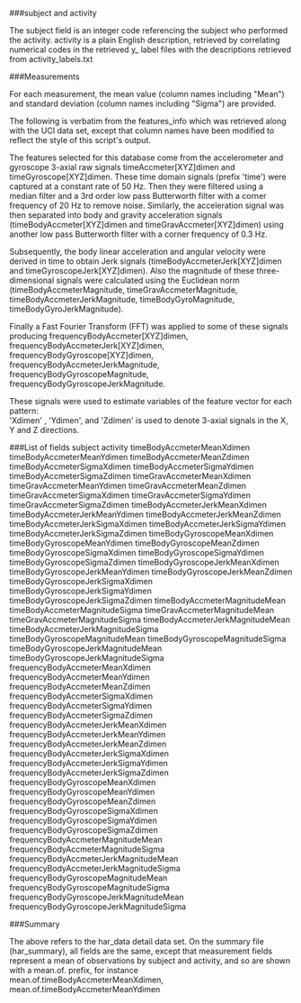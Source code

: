 ###subject and activity

The subject field is an integer code referencing the subject who performed the activity. activity is a plain English description, retrieved by correlating numerical codes in the retrieved y_ label files with the descriptions retrieved from activity_labels.txt

###Measurements

For each measurement, the mean value (column names including "Mean") and standard deviation (column names including "Sigma") are provided.

The following is verbatim from the features_info which was retrieved along with the UCI data set, except that column names have been modified to reflect the style of this script's output.

The features selected for this database come from the accelerometer and gyroscope 3-axial raw signals timeAccmeter[XYZ]dimen and timeGyroscope[XYZ]dimen. These time domain signals (prefix 'time') were captured at a constant rate of 50 Hz. Then they were filtered using a median filter and a 3rd order low pass Butterworth filter with a corner frequency of 20 Hz to remove noise. Similarly, the acceleration signal was then separated into body and gravity acceleration signals (timeBodyAccmeter[XYZ]dimen and timeGravAccmeter[XYZ]dimen) using another low pass Butterworth filter with a corner frequency of 0.3 Hz. 

Subsequently, the body linear acceleration and angular velocity were derived in time to obtain Jerk signals (timeBodyAccmeterJerk[XYZ]dimen and timeGyroscopeJerk[XYZ]dimen). Also the magnitude of these three-dimensional signals were calculated using the Euclidean norm (timeBodyAccmeterMagnitude, timeGravAccmeterMagnitude, timeBodyAccmeterJerkMagnitude, timeBodyGyroMagnitude, timeBodyGyroJerkMagnitude). 

Finally a Fast Fourier Transform (FFT) was applied to some of these signals producing frequencyBodyAccmeter[XYZ]dimen, frequencyBodyAccmeterJerk[XYZ]dimen, frequencyBodyGyroscope[XYZ]dimen, frequencyBodyAccmeterJerkMagnitude, frequencyBodyGyroscopeMagnitude, frequencyBodyGyroscopeJerkMagnitude.

These signals were used to estimate variables of the feature vector for each pattern:  
'Xdimen' , 'Ydimen', and 'Zdimen' is used to denote 3-axial signals in the X, Y and Z directions.

###List of fields
subject
activity
timeBodyAccmeterMeanXdimen
timeBodyAccmeterMeanYdimen
timeBodyAccmeterMeanZdimen
timeBodyAccmeterSigmaXdimen
timeBodyAccmeterSigmaYdimen
timeBodyAccmeterSigmaZdimen
timeGravAccmeterMeanXdimen
timeGravAccmeterMeanYdimen
timeGravAccmeterMeanZdimen
timeGravAccmeterSigmaXdimen
timeGravAccmeterSigmaYdimen
timeGravAccmeterSigmaZdimen
timeBodyAccmeterJerkMeanXdimen
timeBodyAccmeterJerkMeanYdimen
timeBodyAccmeterJerkMeanZdimen
timeBodyAccmeterJerkSigmaXdimen
timeBodyAccmeterJerkSigmaYdimen
timeBodyAccmeterJerkSigmaZdimen
timeBodyGyroscopeMeanXdimen
timeBodyGyroscopeMeanYdimen
timeBodyGyroscopeMeanZdimen
timeBodyGyroscopeSigmaXdimen
timeBodyGyroscopeSigmaYdimen
timeBodyGyroscopeSigmaZdimen
timeBodyGyroscopeJerkMeanXdimen
timeBodyGyroscopeJerkMeanYdimen
timeBodyGyroscopeJerkMeanZdimen
timeBodyGyroscopeJerkSigmaXdimen
timeBodyGyroscopeJerkSigmaYdimen
timeBodyGyroscopeJerkSigmaZdimen
timeBodyAccmeterMagnitudeMean
timeBodyAccmeterMagnitudeSigma
timeGravAccmeterMagnitudeMean
timeGravAccmeterMagnitudeSigma
timeBodyAccmeterJerkMagnitudeMean
timeBodyAccmeterJerkMagnitudeSigma
timeBodyGyroscopeMagnitudeMean
timeBodyGyroscopeMagnitudeSigma
timeBodyGyroscopeJerkMagnitudeMean
timeBodyGyroscopeJerkMagnitudeSigma
frequencyBodyAccmeterMeanXdimen
frequencyBodyAccmeterMeanYdimen
frequencyBodyAccmeterMeanZdimen
frequencyBodyAccmeterSigmaXdimen
frequencyBodyAccmeterSigmaYdimen
frequencyBodyAccmeterSigmaZdimen
frequencyBodyAccmeterJerkMeanXdimen
frequencyBodyAccmeterJerkMeanYdimen
frequencyBodyAccmeterJerkMeanZdimen
frequencyBodyAccmeterJerkSigmaXdimen
frequencyBodyAccmeterJerkSigmaYdimen
frequencyBodyAccmeterJerkSigmaZdimen
frequencyBodyGyroscopeMeanXdimen
frequencyBodyGyroscopeMeanYdimen
frequencyBodyGyroscopeMeanZdimen
frequencyBodyGyroscopeSigmaXdimen
frequencyBodyGyroscopeSigmaYdimen
frequencyBodyGyroscopeSigmaZdimen
frequencyBodyAccmeterMagnitudeMean
frequencyBodyAccmeterMagnitudeSigma
frequencyBodyAccmeterJerkMagnitudeMean
frequencyBodyAccmeterJerkMagnitudeSigma
frequencyBodyGyroscopeMagnitudeMean
frequencyBodyGyroscopeMagnitudeSigma
frequencyBodyGyroscopeJerkMagnitudeMean
frequencyBodyGyroscopeJerkMagnitudeSigma

###Summary

The above refers to the har_data detail data set. On the summary file (har_summary), all fields are the same, except that measurement fields represent a mean of observations by subject and activity, and so are shown with a mean.of. prefix, for instance mean.of.timeBodyAccmeterMeanXdimen, mean.of.timeBodyAccmeterMeanYdimen
